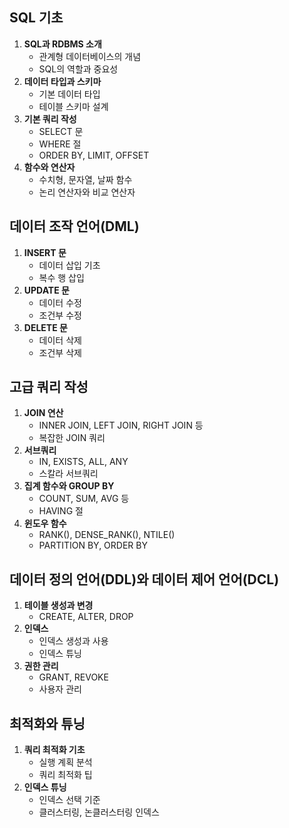 ## SQL 기초
1. **SQL과 RDBMS 소개**
    - 관계형 데이터베이스의 개념
    - SQL의 역할과 중요성
2. **데이터 타입과 스키마**
    - 기본 데이터 타입
    - 테이블 스키마 설계
3. **기본 쿼리 작성**
    - SELECT 문
    - WHERE 절
    - ORDER BY, LIMIT, OFFSET
4. **함수와 연산자**
    - 수치형, 문자열, 날짜 함수
    - 논리 연산자와 비교 연산자

## 데이터 조작 언어(DML)
1. **INSERT 문**
    - 데이터 삽입 기초
    - 복수 행 삽입
2. **UPDATE 문**
    - 데이터 수정
    - 조건부 수정
3. **DELETE 문**
    - 데이터 삭제
    - 조건부 삭제

## 고급 쿼리 작성
1. **JOIN 연산**
    - INNER JOIN, LEFT JOIN, RIGHT JOIN 등
    - 복잡한 JOIN 쿼리
2. **서브쿼리**
    - IN, EXISTS, ALL, ANY
    - 스칼라 서브쿼리
3. **집계 함수와 GROUP BY**
    - COUNT, SUM, AVG 등
    - HAVING 절
4. **윈도우 함수**
    - RANK(), DENSE_RANK(), NTILE()
    - PARTITION BY, ORDER BY

## 데이터 정의 언어(DDL)와 데이터 제어 언어(DCL)
1. **테이블 생성과 변경**
    - CREATE, ALTER, DROP
2. **인덱스**
    - 인덱스 생성과 사용
    - 인덱스 튜닝
3. **권한 관리**
    - GRANT, REVOKE
    - 사용자 관리

## 최적화와 튜닝
1. **쿼리 최적화 기초**
    - 실행 계획 분석
    - 쿼리 최적화 팁
2. **인덱스 튜닝**
    - 인덱스 선택 기준
    - 클러스터링, 논클러스터링 인덱스